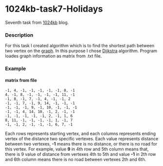 # 1024kb-task7-Holidays
Seventh task from [1024kb](https://1024kb.pl) blog.

### Description
For this task I created algorithm which is to find the shortest path between two vertex on the [graph](https://en.wikipedia.org/wiki/Graph_(abstract_data_type)).
In this purpose I chose [Dijkstra](https://en.wikipedia.org/wiki/Dijkstra%27s_algorithm) algorithm. Program loades graph information as matrix from .txt file.

### Example
#### matrix from file
```
-1, 4, -1, -1, -1, -1, -1, 8, -1
4, -1, 8, -1, -1, -1, -1, 11, -1
-1, 8, -1, 7, -1, 4, -1, -1, 2
-1, -1, 7, -1, 9, 14, -1, -1, -1
-1, -1, -1, 9, -1, 10, -1, -1, -1
-1, -1, 4, 14, 10, -1, 2, -1, -1
-1, -1, -1, -1, -1, 2, -1, 1, 6
8, 11, -1, -1, -1, -1, 1, -1, 7
-1, -1, 2, -1, -1, -1, 6, 7, -1

```

Each rows represents starting vertex, and each columns represents ending vertex of the distance two specific vertexes. 
Each value represents distance between two vertexes, **-1** means there is no distance, or there is no road for this vertex.
For example, value **9** in 4th row and 5th column means that, there is 9 value of distance from vertexes 4th to 5th 
and value **-1** in 2th row and 6th column means there is no road between vertexes 2th and 6th. 
